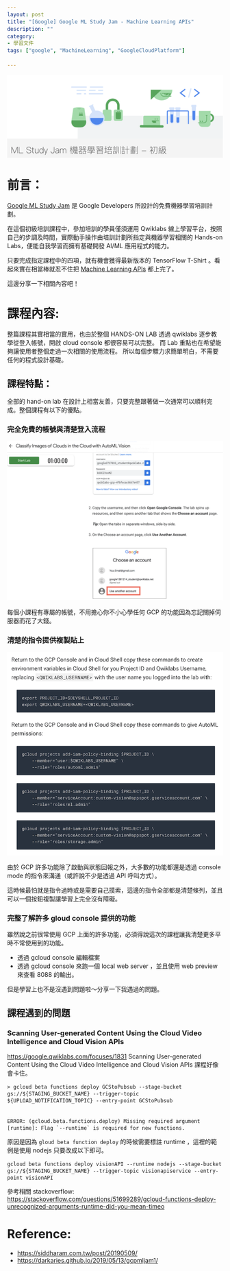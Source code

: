 ```yaml
---
layout: post
title: "[Google] Google ML Study Jam - Machine Learning APIs"
description: ""
category: 
- 學習文件
tags: ["google", "MachineLearning", "GoogleCloudPlatform"]

---
```


![](../images/2019/ml_study_jam.png)



# 前言：

[Google ML Study Jam](https://events.withgoogle.com/ml-study-jam-basic-tw/) 是 Google Developers 所設計的免費機器學習培訓計劃。

在這個初級培訓課程中，參加培訓的學員僅須運用 Qwiklabs 線上學習平台，按照自己的步調及時間，實際動手操作由培訓計劃所指定與機器學習相關的 Hands-on Labs，便能自我學習而擁有基礎開發 AI/ML 應用程式的能力。

只要完成指定課程中的四項，就有機會獲得最新版本的 TensorFlow T-Shirt 。看起來實在相當棒就忍不住把 [Machine Learning APIs](https://google.qwiklabs.com/quests/32) 都上完了。

這邊分享一下相關內容吧！



# 課程內容:

整篇課程其實相當的實用，也由於整個 HANDS-ON LAB 透過 qwiklabs 逐步教學從登入帳號，開啟 cloud console 都很容易可以完整。 而 Lab 重點也在希望能夠讓使用者整個走過一次相關的使用流程。 所以每個步驟力求簡單明白，不需要任何的程式設計基礎。

## 課程特點：

全部的 hand-on lab 在設計上相當友善，只要完整跟著做一次通常可以順利完成。整個課程有以下的優點。




### 完全免費的帳號與清楚登入流程
![](../images/2019/ml_account.png)

每個小課程有專屬的帳號，不用擔心你不小心學任何 GCP 的功能因為忘記關掉伺服器而花了大錢。



### 清楚的指令提供複製貼上

![](../images/2019/ml_cp.png)

由於 GCP 許多功能除了啟動與狀態回報之外，大多數的功能都還是透過 console mode 的指令來溝通（或許說不少是透過 API 呼叫方式）。

這時候最怕就是指令過時或是需要自己摸索，這邊的指令全部都是清楚條列，並且可以一個按鈕複製讓學習上完全沒有障礙。



### 完整了解許多 gloud console 提供的功能

雖然說之前很常使用 GCP 上面的許多功能，必須得說這次的課程讓我清楚更多平時不常使用到的功能。

- 透過 gcloud console 編輯檔案
- 透過 gcloud console 來跑一個 local web server ，並且使用 web preview 來查看 8088 的輸出。



但是學習上也不是沒遇到問題啦～分享一下我遇過的問題。 

## 課程遇到的問題  

### Scanning User-generated Content Using the Cloud Video Intelligence and Cloud Vision APIs

https://google.qwiklabs.com/focuses/1831 Scanning User-generated Content Using the Cloud Video Intelligence and Cloud Vision APIs 課程好像會卡住。


```
> gcloud beta functions deploy GCStoPubsub --stage-bucket gs://${STAGING_BUCKET_NAME} --trigger-topic ${UPLOAD_NOTIFICATION_TOPIC} --entry-point GCStoPubsub


ERROR: (gcloud.beta.functions.deploy) Missing required argument [runtime]: Flag `--runtime` is required for new functions.
```

原因是因為 `gloud beta function deploy` 的時候需要標註 runtime ，這裡的範例是使用 nodejs 只要改成以下即可。

```
gcloud beta functions deploy visionAPI --runtime nodejs --stage-bucket gs://${STAGING_BUCKET_NAME} --trigger-topic visionapiservice --entry-point visionAPI
```
參考相關 stackoverflow: https://stackoverflow.com/questions/51699289/gcloud-functions-deploy-unrecognized-arguments-runtime-did-you-mean-timeo



# Reference:

-   https://siddharam.com.tw/post/20190509/
-   https://darkaries.github.io/2019/05/13/gcpmljam1/
